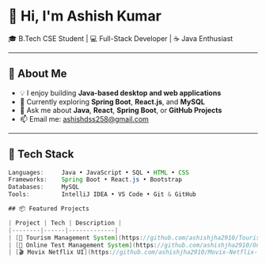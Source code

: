# 👋 Hi, I'm Ashish Kumar

🎓 B.Tech CSE Student | 💻 Full-Stack Developer | ☕ Java Enthusiast

---

## 🚀 About Me

- 💡 I enjoy building **Java-based desktop and web applications**
- 🌱 Currently exploring **Spring Boot**, **React.js**, and **MySQL**
- 💬 Ask me about **Java**, **React**, **Spring Boot**, or **GitHub Projects**
- 📫 Email me: ashishdss258@gmail.com

---

## 🔨 Tech Stack

```java
Languages:     Java • JavaScript • SQL • HTML • CSS
Frameworks:    Spring Boot • React.js • Bootstrap
Databases:     MySQL
Tools:         IntelliJ IDEA • VS Code • Git & GitHub

## 📦 Featured Projects

| Project | Tech | Description |
|--------|------|-------------|
| [🧳 Tourism Management System](https://github.com/ashishjha2910/Tourism-Management-System) | Java + Swing + MySQL | Desktop app for hotel & package booking |
| [🧠 Online Test Management System](https://github.com/ashishjha2910/Online-Test-Management-System) | Spring Boot + MySQL + Thymeleaf | Web-based quiz system with role-based access |
| [🎬 Movix Netflix UI](https://github.com/ashishjha2910/Movix-Netflix-Clone) | React.js + TMDB API | Responsive Netflix-style movie UI |




